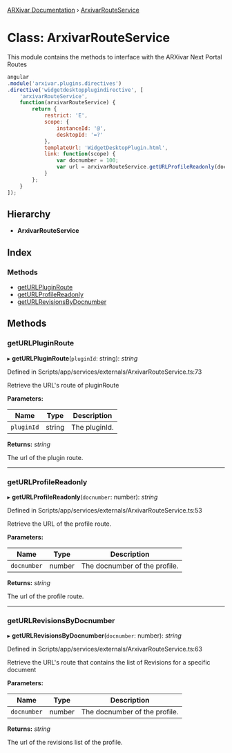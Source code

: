 [ARXivar Documentation](../globals.md) › [ArxivarRouteService](arxivarrouteservice.md)

# Class: ArxivarRouteService

This module contains the methods to interface with the ARXivar Next Portal Routes
```javascript
angular
.module('arxivar.plugins.directives')
.directive('widgetdesktopplugindirective', [
	'arxivarRouteService',
	function(arxivarRouteService) {
		return {
			restrict: 'E',
			scope: {
				instanceId: '@',
				desktopId: '=?'
			},
			templateUrl: 'WidgetDesktopPlugin.html',
			link: function(scope) {
				var docnumber = 100;
				var url = arxivarRouteService.getURLProfileReadonly(docnumber);
			}
		};
	}
]);
```

## Hierarchy

* **ArxivarRouteService**

## Index

### Methods

* [getURLPluginRoute](arxivarrouteservice.md#geturlpluginroute)
* [getURLProfileReadonly](arxivarrouteservice.md#geturlprofilereadonly)
* [getURLRevisionsByDocnumber](arxivarrouteservice.md#geturlrevisionsbydocnumber)

## Methods

###  getURLPluginRoute

▸ **getURLPluginRoute**(`pluginId`: string): *string*

Defined in Scripts/app/services/externals/ArxivarRouteService.ts:73

Retrieve the URL's route of pluginRoute

**Parameters:**

Name | Type | Description |
------ | ------ | ------ |
`pluginId` | string | The pluginId. |

**Returns:** *string*

The url of the plugin route.

___

###  getURLProfileReadonly

▸ **getURLProfileReadonly**(`docnumber`: number): *string*

Defined in Scripts/app/services/externals/ArxivarRouteService.ts:53

Retrieve the URL of the profile route.

**Parameters:**

Name | Type | Description |
------ | ------ | ------ |
`docnumber` | number | The docnumber of the profile. |

**Returns:** *string*

The url of the profile route.

___

###  getURLRevisionsByDocnumber

▸ **getURLRevisionsByDocnumber**(`docnumber`: number): *string*

Defined in Scripts/app/services/externals/ArxivarRouteService.ts:63

Retrieve the URL's route that contains the list of Revisions for a specific document

**Parameters:**

Name | Type | Description |
------ | ------ | ------ |
`docnumber` | number | The docnumber of the profile. |

**Returns:** *string*

The url of the revisions list of the profile.
